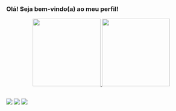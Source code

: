 ### Olá! Seja bem-vindo(a) ao meu perfil!

<div align="center">
  <a href="https://github.com/Arbusto1">
  <img height="180em" src="https://github-readme-stats.vercel.app/api?username=Arbusto1&show_icons=true&theme=dark&include_all_commits=true&count_private=true"/>
  <img height="180em" src="https://github-readme-stats.vercel.app/api/top-langs/?username=Arbusto1&layout=compact&langs_count=7&theme=dark"/>
</div>
  
##

  <div> 
  <a href="https://instagram.com/guto58ra" target="_blank"><img src="https://img.shields.io/badge/-Instagram-%23E4405F?style=for-the-badge&logo=instagram&logoColor=white" target="_blank"></a>
    <a href="https://twitter.com/guto58ra" target="_blank"><img src="https://img.shields.io/badge/Twitter-1DA1F2?style=for-the-badge&logo=twitter&logoColor=white" target="_blank"></a>
  <a href = "mailto:guto58ra@gmail.com"><img src="https://img.shields.io/badge/-Gmail-%23333?style=for-the-badge&logo=gmail&logoColor=white" target="_blank"></a>
 
</div>
